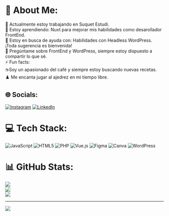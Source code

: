 # 💫 About Me:
🔭 Actualmente estoy trabajando en Suquet Estudi.<br>🌱 Estoy aprendiendo: Nuxt para mejorar mis habilidades como desarollador FrontEnd.<br>🤔 Estoy en busca de ayuda con: Habilidades con Headless WordPress. ¡Toda sugerencia es bienvenida!<br>💬 Pregúntame sobre FrontEnd y WordPress, siempre estoy dispuesto a compartir lo que sé.<br>⚡ Fun facts:<br>☕Soy un apasionado del café y siempre estoy buscando nuevas recetas.<br>♟️ Me encanta jugar al ajedrez en mi tiempo libre.<br>


## 🌐 Socials:
[![Instagram](https://img.shields.io/badge/Instagram-%23E4405F.svg?logo=Instagram&logoColor=white)](https://instagram.com/suquet.studi) [![LinkedIn](https://img.shields.io/badge/LinkedIn-%230077B5.svg?logo=linkedin&logoColor=white)](https://linkedin.com/in/pau-ferrandis-garcia-58230ab7) 

# 💻 Tech Stack:
![JavaScript](https://img.shields.io/badge/javascript-%23323330.svg?style=for-the-badge&logo=javascript&logoColor=%23F7DF1E) ![HTML5](https://img.shields.io/badge/html5-%23E34F26.svg?style=for-the-badge&logo=html5&logoColor=white) ![PHP](https://img.shields.io/badge/php-%23777BB4.svg?style=for-the-badge&logo=php&logoColor=white) ![Vue.js](https://img.shields.io/badge/vue.js-%2335495e.svg?style=for-the-badge&logo=vuedotjs&logoColor=%234FC08D) ![Figma](https://img.shields.io/badge/figma-%23F24E1E.svg?style=for-the-badge&logo=figma&logoColor=white) ![Canva](https://img.shields.io/badge/Canva-%2300C4CC.svg?style=for-the-badge&logo=Canva&logoColor=white) ![WordPress](https://img.shields.io/badge/WordPress-%23117AC9.svg?style=for-the-badge&logo=WordPress&logoColor=white)
# 📊 GitHub Stats:
![](https://github-readme-stats.vercel.app/api?username=SuquiDev&theme=dark&hide_border=false&include_all_commits=true&count_private=true)<br/>
![](https://github-readme-streak-stats.herokuapp.com/?user=SuquiDev&theme=dark&hide_border=false)<br/>
![](https://github-readme-stats.vercel.app/api/top-langs/?username=SuquiDev&theme=dark&hide_border=false&include_all_commits=true&count_private=true&layout=compact)

---
[![](https://visitcount.itsvg.in/api?id=SuquiDev&icon=0&color=0)](https://visitcount.itsvg.in)

<!-- Proudly created with GPRM ( https://gprm.itsvg.in ) -->
